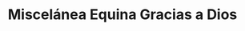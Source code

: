 ---
title: "Miscelánea Equina Gracias a Dios"
url: /jinotega/miscelanea-equina-gracias-a-dios/
shop: general
---